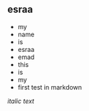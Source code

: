 ## esraa

- my 
- name
- is 
- esraa
- emad
- this
- is 
- my
- first test in markdown




_italic text_
<!---
comments syntax
--->